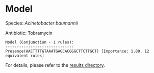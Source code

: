
# Model

Species: *Acinetobacter baumannii*

Antibiotic: Tobramycin

```
Model (Conjunction - 1 rules):
------------------------------
Presence(AACTTTTGTAAATGAGCACGGGCTTCTTGCT) [Importance: 1.00, 12 equivalent rules]

```

For details, please refer to the [results directory](../../../../../results/scm_b/acinetobacter%20baumannii/tobramycin/repeat_7/).

